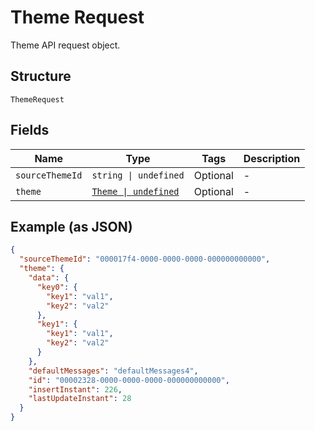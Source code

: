
# Theme Request

Theme API request object.

## Structure

`ThemeRequest`

## Fields

| Name | Type | Tags | Description |
|  --- | --- | --- | --- |
| `sourceThemeId` | `string \| undefined` | Optional | - |
| `theme` | [`Theme \| undefined`](../../doc/models/theme.md) | Optional | - |

## Example (as JSON)

```json
{
  "sourceThemeId": "000017f4-0000-0000-0000-000000000000",
  "theme": {
    "data": {
      "key0": {
        "key1": "val1",
        "key2": "val2"
      },
      "key1": {
        "key1": "val1",
        "key2": "val2"
      }
    },
    "defaultMessages": "defaultMessages4",
    "id": "00002328-0000-0000-0000-000000000000",
    "insertInstant": 226,
    "lastUpdateInstant": 28
  }
}
```

